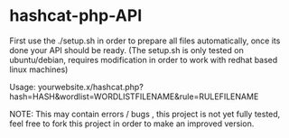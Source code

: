 # hashcat-php-API

First use the ./setup.sh in order to prepare all files automatically, once its done your API should be ready.
(The setup.sh is only tested on ubuntu/debian, requires modification in order to work with redhat based linux machines)

Usage: yourwebsite.x/hashcat.php?hash=HASH&wordlist=WORDLISTFILENAME&rule=RULEFILENAME



NOTE: This may contain errors / bugs , this project is not yet fully tested, feel free to fork this project in order to make an improved version.
